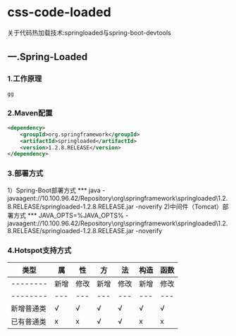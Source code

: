 # css-code-loaded
关于代码热加载技术:springloaded与spring-boot-devtools
## 一.Spring-Loaded

### 1.工作原理
```
gg
```
### 2.Maven配置
```xml
<dependency>
    <groupId>org.springframework</groupId>
	<artifactId>springloaded</artifactId>
    <version>1.2.8.RELEASE</version>
</dependency>
```
### 3.部署方式
1）Spring-Boot部署方式
*** java -javaagent://10.100.96.42/Repository\org\springframework\springloaded\1.2.8.RELEASE/springloaded-1.2.8.RELEASE.jar -noverify
2)中间件（Tomcat）部署方式
*** JAVA_OPTS=%JAVA_OPTS% -javaagent://10.100.96.42/Repository\org\springframework\springloaded\1.2.8.RELEASE/springloaded-1.2.8.RELEASE.jar -noverify
### 4.Hotspot支持方式
类型      | 属|性  |方|法    |构造|函数
--------|----|---|----|---|----|--
--------|新增|修改|新增|修改|新增|修改
--------|---|---|---|---|---|---
新增普通类|√  |√   |√  |√  | √ | √
已有普通类|ⅹ  |ⅹ     |√  |√  |ⅹ      |ⅹ


